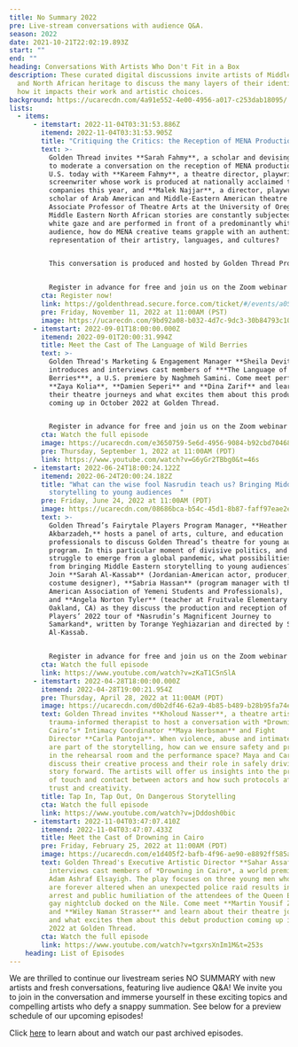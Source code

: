 ```yaml
---
title: No Summary 2022
pre: Live-stream conversations with audience Q&A.
season: 2022
date: 2021-10-21T22:02:19.893Z
start: ""
end: ""
heading: Conversations With Artists Who Don't Fit in a Box
description: These curated digital discussions invite artists of Middle Eastern
  and North African heritage to discuss the many layers of their identity and
  how it impacts their work and artistic choices.
background: https://ucarecdn.com/4a91e552-4e00-4956-a017-c253dab18095/
lists:
  - items:
      - itemstart: 2022-11-04T03:31:53.886Z
        itemend: 2022-11-04T03:31:53.905Z
        title: "Critiquing the Critics: the Reception of MENA Productions"
        text: >-
          Golden Thread invites **Sarah Fahmy**, a scholar and devising artist
          to moderate a conversation on the reception of MENA productions in the
          U.S. today with **Kareem Fahmy**, a theatre director, playwright, and
          screenwriter whose work is produced at nationally acclaimed theatre
          companies this year, and **Malek Najjar**, a director, playwright, and
          scholar of Arab American and Middle-Eastern American theatre and
          Associate Professor of Theatre Arts at the University of Oregon. When
          Middle Eastern North African stories are constantly subjected to the
          white gaze and are performed in front of a predominantly white-US
          audience, how do MENA creative teams grapple with an authentic
          representation of their artistry, languages, and cultures?


          This conversation is produced and hosted by Golden Thread Productions in collaboration with the MENATMA Convening taking place at the Arab American National Museum, November 10-12, 2022.


          Register in advance for free and join us on the Zoom webinar to ask your questions directly of the panelists!
        cta: Register now!
        link: https://goldenthread.secure.force.com/ticket/#/events/a0S3Z000007VG5xUAG
        pre: Friday, November 11, 2022 at 11:00AM (PST)
        image: https://ucarecdn.com/9bd92a08-b032-4d7c-9dc3-30b84793c107/
      - itemstart: 2022-09-01T18:00:00.000Z
        itemend: 2022-09-01T20:00:31.994Z
        title: Meet the Cast of The Language of Wild Berries
        text: >-
          Golden Thread's Marketing & Engagement Manager **Sheila Devitt**
          introduces and interviews cast members of ***The Language of Wild
          Berries***, a U.S. premiere by Naghmeh Samini. Come meet performers
          **Zaya Kolia**, **Damien Seperi** and **Dina Zarif** and learn about
          their theatre journeys and what excites them about this production
          coming up in October 2022 at Golden Thread. 


          Register in advance for free and join us on the Zoom webinar to ask your questions directly of the panelists!
        cta: Watch the full episode
        image: https://ucarecdn.com/e3650759-5e6d-4956-9084-b92cbd70468e/
        pre: Thursday, September 1, 2022 at 11:00AM (PDT)
        link: https://www.youtube.com/watch?v=G6yGr2TBbg0&t=46s
      - itemstart: 2022-06-24T18:00:24.122Z
        itemend: 2022-06-24T20:00:24.182Z
        title: "What can the wise fool Nasrudin teach us? Bringing Middle Eastern
          storytelling to young audiences  "
        pre: Friday, June 24, 2022 at 11:00AM (PDT)
        image: https://ucarecdn.com/08686bca-b54c-45d1-8b87-faff97eae2e7/
        text: >-
          Golden Thread’s Fairytale Players Program Manager, **Heather Rastovac
          Akbarzadeh,** hosts a panel of arts, culture, and education
          professionals to discuss Golden Thread’s theatre for young audiences
          program. In this particular moment of divisive politics, and as we
          struggle to emerge from a global pandemic, what possibilities emerge
          from bringing Middle Eastern storytelling to young audiences?
          Join **Sarah Al-Kassab** (Jordanian-American actor, producer, and
          costume designer), **Sabria Hassan** (program manager with the
          American Association of Yemeni Students and Professionals),
          and **Angela Norton Tyler** (teacher at Fruitvale Elementary School in
          Oakland, CA) as they discuss the production and reception of Fairytale
          Players’ 2022 tour of *Nasrudin’s Magnificent Journey to
          Samarkand*, written by Torange Yeghiazarian and directed by Sarah
          Al-Kassab.


          Register in advance for free and join us on the Zoom webinar to ask your questions directly of the panelists!
        cta: Watch the full episode
        link: https://www.youtube.com/watch?v=zKaT1C5nSlA
      - itemstart: 2022-04-28T18:00:00.000Z
        itemend: 2022-04-28T19:00:21.954Z
        pre: Thursday, April 28, 2022 at 11:00AM (PDT)
        image: https://ucarecdn.com/d0b2df46-62a9-4b85-b489-b28b95fa74eb/
        text: Golden Thread invites **Kholoud Nasser**, a theatre artist and
          trauma-informed therapist to host a conversation with *Drowning in
          Cairo’s* Intimacy Coordinator **Maya Herbsman** and Fight
          Director **Carla Pantoja**. When violence, abuse and intimate content
          are part of the storytelling, how can we ensure safety and protection
          in the rehearsal room and the performance space? Maya and Carla will
          discuss their creative process and their role in safely driving the
          story forward. The artists will offer us insights into the protocols
          of touch and contact between actors and how such protocols affirm
          trust and creativity.
        title: Tap In, Tap Out, On Dangerous Storytelling
        cta: Watch the full episode
        link: https://www.youtube.com/watch?v=jDddosh0bic
      - itemstart: 2022-11-04T03:47:07.410Z
        itemend: 2022-11-04T03:47:07.433Z
        title: Meet the Cast of Drowning in Cairo
        pre: Friday, February 25, 2022 at 11:00AM (PDT)
        image: https://ucarecdn.com/e1d405f2-bafb-4f96-ae90-e8892ff585aa/
        text: Golden Thread's Executive Artistic Director **Sahar Assaf** introduces and
          interviews cast members of *Drowning in Cairo*, a world premiere by
          Adam Ashraf Elsayigh. The play focuses on three young men whose lives
          are forever altered when an unexpected police raid results in the
          arrest and public humiliation of the attendees of the Queen Boat, a
          gay nightclub docked on the Nile. Come meet **Martin Yousif Zebari**
          and **Wiley Naman Strasser** and learn about their theatre journeys
          and what excites them about this debut production coming up in April
          2022 at Golden Thread.
        cta: Watch the full episode
        link: https://www.youtube.com/watch?v=tgxrsXnIm1M&t=253s
    heading: List of Episodes
---
```

We are thrilled to continue our livestream series NO SUMMARY with new artists and fresh conversations, featuring live audience Q&A! We invite you to join in the conversation and immerse yourself in these exciting topics and compelling artists who defy a snappy summation. See below for a preview schedule of our upcoming episodes!

Click [here](https://goldenthread.org/productions/no-summary-conversations-with-artists-that-dont-fit-in-a-box/) to learn about and watch our past archived episodes.